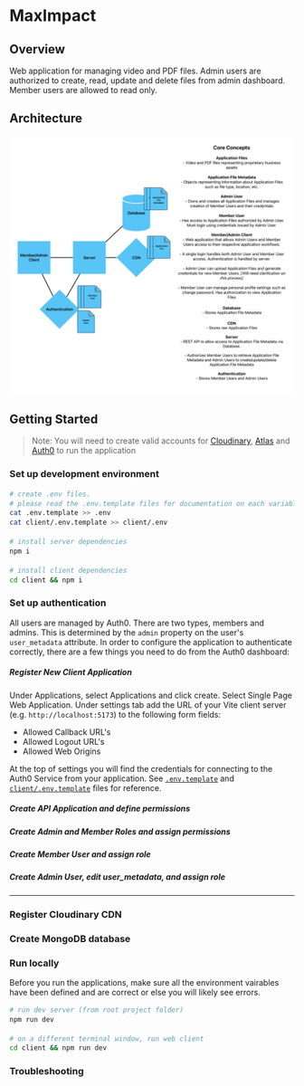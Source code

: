 # MaxImpact


## Overview
Web application for managing video and PDF files. Admin users are authorized to create, read, update and delete files from admin dashboard. Member users are allowed to read only.

## Architecture
![Architecture Diagram](./docs/MaxImpact%20Project%20Architecture-1.png)

## Getting Started

> Note: You will need to create valid accounts for [Cloudinary](https://cloudinary.com/), [Atlas](https://www.mongodb.com/) and [Auth0](https://auth0.com/) to run the application

### Set up development environment
```bash
# create .env files.
# please read the .env.template files for documentation on each variable value
cat .env.template >> .env
cat client/.env.template >> client/.env

# install server dependencies
npm i

# install client dependencies
cd client && npm i
```

### Set up authentication
All users are managed by Auth0. There are two types, members and admins. This is determined by the `admin` property on the user's `user_metadata` attribute. In order to configure the application to authenticate correctly, there are a few things you need to do from the Auth0 dashboard:

##### Register New Client Application
Under Applications, select Applications and click create. Select Single Page Web Application. Under settings tab add the URL of your Vite client server (e.g. `http://localhost:5173`) to the following form fields: 
- Allowed Callback URL's
- Allowed Logout URL's
- Allowed Web Origins

At the top of settings you will find the credentials for connecting to the Auth0 Service from your application. See [`.env.template`](.env.template) and [`client/.env.template`](client/.env.template) files for reference.

##### Create API Application and define permissions

##### Create Admin and Member Roles and assign permissions

##### Create Member User and assign role

##### Create Admin User, edit user_metadata, and assign role

---

### Register Cloudinary CDN


### Create MongoDB database

### Run locally
Before you run the applications, make sure all the environment vairables have been defined and are correct or else you will likely see errors.

```bash
# run dev server (from root project folder)
npm run dev

# on a different terminal window, run web client
cd client && npm run dev
```

### Troubleshooting

